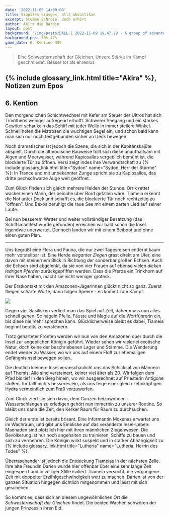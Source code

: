 ```yaml
---
date: '2022-11-05 14:00:00'
title: Siopilés kravgés, allá akoústikan
excerpt: Stumme Schreie, doch erhört
author: Akira die Bardin
layout: post
background: "/img/posts/DALL·E 2022-11-09 19.47.29 - A group of adventurers that just landed on a beach being attacked by basilisks and fierce amazons riding on rhinos, digital art.png"
background_pos: 50% 42%
game_date: 6. Kention 499
---
```


<div class="rhyme">
  <blockquote>
    Eine Schwesternschaft der Gleichen,
    Unsere Stärke im Kampf geschmiedet.
    Besser tot als ehrenlos
  </blockquote>
</div>

## {% include glossary_link.html title="Akira" %}, Notizen zum Epos

## 6. Kention

Den morgendlichen Schichtwechsel mit Kefer am Steuer der Ultros hat sich Timótheos weniger aufregend erhofft. 
Schwerer Seegang und ein starkes Gewitter schaukeln das Schiff mit jeder Welle in immer steilere Winkel.
Schnell holen die Matrosen die wuchtigen Segel ein, und schon bald kann man sich nur noch festgebunden sicher an Deck bewegen.

Noch dramatischer ist jedoch die Szene, die sich in der Kapitänskajüte abspielt. 
Durch die altmodische Bauweise füllt sich diese unaufhaltsam mit Algen und Meerwasser, während Kapiosallos vergeblich bemüht ist, die blockierte Tür zu öffnen.
Versi zeigt indes ihre Verwandtschaft zu {% include glossary_link.html title="Sydon" name="Sydon, Herr der Stürme" %}: In Trance und mit unbekannter Zunge spricht sie zu Kapiosallos, das dritte pechschwarze Auge weit geöffnet.

Zum Glück finden sich gleich mehrere Helden der Stunde.
Orrik rettet wacker einen Mann, der beinahe über Bord gefallen wäre.
Tiameia erkennt die Not unter Deck und schafft es, die blockierte Tür noch rechtzeitig zu "öffnen".
Und Bexos beruhigt die raue See mit einem zarten Lied auf seiner Laute.

Bei nun besserem Wetter und weiter vollständiger Besatzung (das Schiffsmanifest wurde gefunden) erreichen wir bald schon die Insel.
Irgendwie unerwartet.
Dennoch landen wir mit einem Beiboot und ohne einen guten Plan.

---

Uns begrüßt eine Flora und Fauna, die nur zwei Tagesreisen entfernt kaum mehr vorstellbar ist. 
Eine Herde _eleganter Ziegen_ grast direkt am Ufer, eine davon mit steinernem Blick in Richtung der sonderbar großen Echsen.
Auch die Echsen sind abgelenkt, da sie von vier Frauen auf ebenso vielen _dicken ledrigen Pferden_ zurückgepfiffen werden.
Dass die Pferde ein Trinkhorn auf ihrer Nase haben, macht sie nicht weniger grotesk.

Der Erstkontakt mit den Amazonen-Jägerinnen glückt nicht so ganz.
Zuerst fliegen scharfe Worte, dann folgen Speere - es kommt zum Kampf.

<img src="/img/posts/DALL·E 2022-11-09 19.47.29 - A group of adventurers that just landed on a beach being attacked by basilisks and fierce amazons riding on rhinos, digital art.png" class="full-width-dalle">
<style>
@media (min-width: 620px) {
  .post img.full-width-dalle{
    transform: scale(1.5);
    margin: 150px auto;
  }
}
</style>

Gegen vier Basilisken verliert man das Spiel auf Zeit, daher muss nun alles schnell gehen.
So hageln Pfeile, Fäuste und Magie auf die Wortführerin ein, bis diese nie mehr sprechen kann.
Glücklicherweise bleibt es dabei, Tiameia beginnt bereits zu versteinern.

Trotz gehärteter Fronten werden wir nun von den Amazonen quer durch die Insel zur angeblichen Königin geführt.
Wieder sehen wir vielerlei exotische Natur, doch keine der beschriebenen Lager und Stämme.
Die Wanderung endet wieder zu Wasser, wo wir uns auf einem Floß zur ehemaligen Gefängnisinsel bewegen sollen..

Die deutlich kleinere Insel veranschaulicht uns das Schicksal von Männern auf Themis: Alle sind versteinert, keiner viel älter als 20.
Wir folgen dem Pfad bis tief in den Berg hinein, wo wir ausgerechnet auf Priesterin Antigone stoßen.
Ihr fällt nichts besseres ein, als uns feige einer gleich zehnköpfigen Hydra vermeintlich zum Fraß vorzuwerfen.

Zum Glück ziert sie sich davor, dem Ganzen beizuwohnen - Wasserschlangen zu erledigen gehört nun immerhin zu unserer Routine.
So bleibt uns dann die Zeit, den Kerker Raum für Raum zu durchsuchen.

Gleich der erste ist bereits brisant. Eine Informantin Moxenas erwartet uns im Wachraum, und gibt uns Einblicke auf das veränderte Insel-Leben:
Maenaden sind plötzlich hier mit ihren männlichen Ziegenwesen.
Die Bevölkerung ist nur noch angehalten zu trainieren, Schiffe zu bauen und sich zu vermehren.
Die Königin wirkt suspekt und in starker Abhängigkeit zu {% include glossary_link.html title="Lutheria" name="Lutheria, Herrin des Todes" %}.

Überraschender ist jedoch die Entdeckung Tiameias in der nächsten Zelle.
Ihre alte Freundin Darien wurde hier offenbar über eine sehr lange Zeit eingesperrt und in völliger Stille isoliert.
Tiameia versucht, die vergangene Zeit mit doppelter Erzählgeschwindigkeit wett zu machen.
Darien ist von der ganzen Situation hingegen sichtlich mitgenommen und lässt mit sich geschehen.

So kommt es, dass sich an diesem ungewöhnlichen Ort die _Schwesternschaft der Gleichen_ findet. Die beiden Wachen schwören der jungen Prinzessin ihren Eid.
